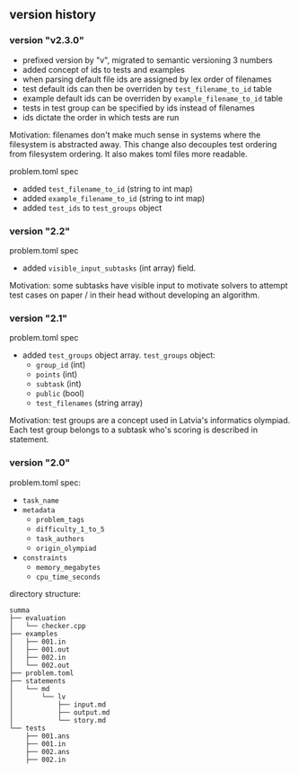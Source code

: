## version history

### version "v2.3.0"

- prefixed version by "v", migrated to semantic versioning 3 numbers
- added concept of ids to tests and examples
- when parsing default file ids are assigned by lex order of filenames
- test default ids can then be overriden by `test_filename_to_id` table
- example default ids can be overriden by `example_filename_to_id` table
- tests in test group can be specified by ids instead of filenames
- ids dictate the order in which tests are run

Motivation: filenames don't make much sense in systems where the filesystem
is abstracted away. This change also decouples test ordering from
filesystem ordering. It also makes toml files more readable.

problem.toml spec
- added `test_filename_to_id` (string to int map)
- added `example_filename_to_id` (string to int map)
- added `test_ids` to `test_groups` object

### version "2.2"

problem.toml spec
- added `visible_input_subtasks` (int array) field.

Motivation: some subtasks have visible input to motivate solvers to attempt
test cases on paper / in their head without developing an algorithm.

### version "2.1"

problem.toml spec
- added `test_groups` object array. `test_groups` object:  
    - `group_id` (int)
    - `points` (int)
    - `subtask` (int)
    - `public` (bool)
    - `test_filenames` (string array) 

Motivation: test groups are a concept used in Latvia's informatics olympiad.
Each test group belongs to a subtask who's scoring is described in statement.

### version "2.0"

problem.toml spec:
- `task_name`
- `metadata`
    - `problem_tags`
    - `difficulty_1_to_5`
    - `task_authors`
    - `origin_olympiad`
- `constraints`
    - `memory_megabytes`
    - `cpu_time_seconds`

directory structure:
```
summa
├── evaluation
│   └── checker.cpp
├── examples
│   ├── 001.in
│   ├── 001.out
│   ├── 002.in
│   └── 002.out
├── problem.toml
├── statements
│   └── md
│       └── lv
│           ├── input.md
│           ├── output.md
│           └── story.md
└── tests
    ├── 001.ans
    ├── 001.in
    ├── 002.ans
    ├── 002.in
```